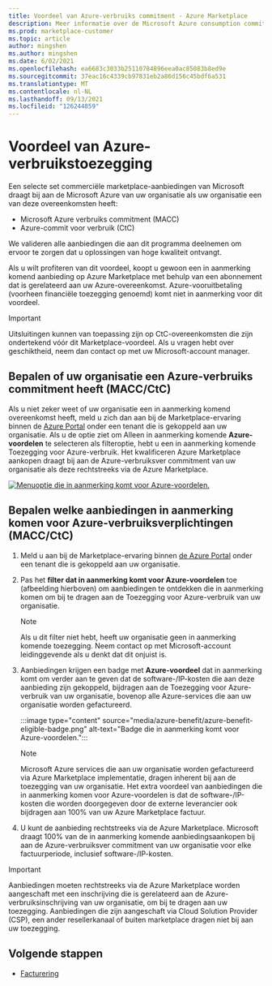 ```yaml
---
title: Voordeel van Azure-verbruiks commitment - Azure Marketplace
description: Meer informatie over de Microsoft Azure consumption commitment (MACC), hoe u kunt bepalen of uw organisatie aanbiedingen kan vinden in Azure Portal die in aanmerking komen voor Azure-voordelen.
ms.prod: marketplace-customer
ms.topic: article
author: mingshen
ms.author: mingshen
ms.date: 6/02/2021
ms.openlocfilehash: ea6683c3033b25110784896eea0ac85083b8ed9e
ms.sourcegitcommit: 37eac16c4339cb97831eb2a86d156c45bdf6a531
ms.translationtype: MT
ms.contentlocale: nl-NL
ms.lasthandoff: 09/13/2021
ms.locfileid: "126244859"
---
```

# <a name="azure-consumption-commitment-benefit"></a>Voordeel van Azure-verbruikstoezegging

Een selecte set commerciële marketplace-aanbiedingen van Microsoft draagt bij aan de Microsoft Azure van uw organisatie als uw organisatie een van deze overeenkomsten heeft:

- Microsoft Azure verbruiks commitment (MACC)
- Azure-commit voor verbruik (CtC)

We valideren alle aanbiedingen die aan dit programma deelnemen om ervoor te zorgen dat u oplossingen van hoge kwaliteit ontvangt.

Als u wilt profiteren van dit voordeel, koopt u gewoon een in aanmerking komend aanbieding op Azure Marketplace met behulp van een abonnement dat is gerelateerd aan uw Azure-overeenkomst. Azure-vooruitbetaling (voorheen financiële toezegging genoemd) komt niet in aanmerking voor dit voordeel.

> [!IMPORTANT]
> Uitsluitingen kunnen van toepassing zijn op CtC-overeenkomsten die zijn ondertekend vóór dit Marketplace-voordeel. Als u vragen hebt over geschiktheid, neem dan contact op met uw Microsoft-account manager.

## <a name="determine-if-your-organization-has-an-azure-consumption-commitment-maccctc"></a>Bepalen of uw organisatie een Azure-verbruiks commitment heeft (MACC/CtC)

Als u niet zeker weet of uw organisatie een in aanmerking komend overeenkomst heeft, meld u zich dan aan bij de Marketplace-ervaring binnen de [Azure Portal](https://ms.portal.azure.com/#blade/Microsoft_Azure_Marketplace/MarketplaceOffersBlade/selectedMenuItemId/home) onder een tenant die is gekoppeld aan uw organisatie. Als u de optie ziet om Alleen in aanmerking komende **Azure-voordelen** te selecteren als filteroptie, hebt u een in aanmerking komende Toezegging voor Azure-verbruik. Het kwalificeren Azure Marketplace aankopen draagt bij aan de Azure-verbruiksver commitment van uw organisatie als deze rechtstreeks via de Azure Marketplace.

[![Menuoptie die in aanmerking komt voor Azure-voordelen.](media/azure-benefit/azure-benefit-eligible.png)](media/azure-benefit/azure-benefit-eligible.png#lightbox)

## <a name="determine-which-offers-are-eligible-for-azure-consumption-commitments-maccctc"></a>Bepalen welke aanbiedingen in aanmerking komen voor Azure-verbruiksverplichtingen (MACC/CtC)

1. Meld u aan bij de Marketplace-ervaring binnen [de Azure Portal](https://ms.portal.azure.com/#blade/Microsoft_Azure_Marketplace/MarketplaceOffersBlade/selectedMenuItemId/home) onder een tenant die is gekoppeld aan uw organisatie.
2. Pas het **filter dat in aanmerking komt voor Azure-voordelen** toe (afbeelding hierboven) om aanbiedingen te ontdekken die in aanmerking komen om bij te dragen aan de Toezegging voor Azure-verbruik van uw organisatie.

   > [!NOTE]
   > Als u dit filter niet hebt, heeft uw organisatie geen in aanmerking komende toezegging. Neem contact op met Microsoft-account leidinggevende als u denkt dat dit onjuist is.
 
3. Aanbiedingen krijgen een badge met **Azure-voordeel** dat in aanmerking komt om verder aan te geven dat de software-/IP-kosten die aan deze aanbieding zijn gekoppeld, bijdragen aan de Toezegging voor Azure-verbruik van uw organisatie, bovenop alle Azure-services die aan uw organisatie worden gefactureerd.

    :::image type="content" source="media/azure-benefit/azure-benefit-eligible-badge.png" alt-text="Badge die in aanmerking komt voor Azure-voordelen.":::

   > [!NOTE]
   > Microsoft Azure services die aan uw organisatie worden gefactureerd via Azure Marketplace implementatie, dragen inherent bij aan de toezegging van uw organisatie. Het extra voordeel van aanbiedingen die in aanmerking komen voor Azure-voordelen is dat de software-/IP-kosten die worden doorgegeven door de externe leverancier ook bijdragen aan 100% van uw Azure Marketplace factuur.

4. U kunt de aanbieding rechtstreeks via de Azure Marketplace. Microsoft draagt 100% van de in aanmerking komende aanbiedingsaankopen bij aan de Azure-verbruiksver commitment van uw organisatie voor elke factuurperiode, inclusief software-/IP-kosten.

> [!IMPORTANT]
> Aanbiedingen moeten rechtstreeks via de Azure Marketplace worden aangeschaft met een inschrijving die is gerelateerd aan de Azure-verbruiksinschrijving van uw organisatie, om bij te dragen aan uw toezegging. Aanbiedingen die zijn aangeschaft via Cloud Solution Provider (CSP), een ander resellerkanaal of buiten marketplace dragen niet bij aan uw toezegging.

## <a name="next-steps"></a>Volgende stappen

- [Facturering](billing-invoicing.md)
